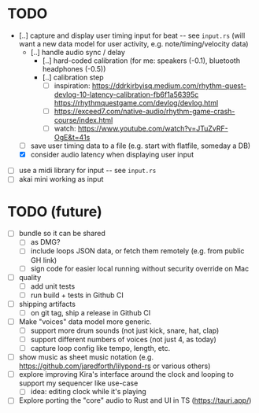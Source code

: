 # TODO

- [..] capture and display user timing input for beat -- see `input.rs` (will want a new data model for user activity, e.g. note/timing/velocity data)
  - [..] handle audio sync / delay
    - [..] hard-coded calibration (for me: speakers (-0.1), bluetooth headphones (-0.5))
    - [..] calibration step
      - [ ] inspiration: https://ddrkirbyisq.medium.com/rhythm-quest-devlog-10-latency-calibration-fb6f1a56395c
        https://rhythmquestgame.com/devlog/devlog.html
      - [ ] https://exceed7.com/native-audio/rhythm-game-crash-course/index.html
      - [ ] watch: https://www.youtube.com/watch?v=JTuZvRF-OgE&t=41s
  - [ ] save user timing data to a file (e.g. start with flatfile, someday a DB)
  - [x] consider audio latency when displaying user input
- [ ] use a midi library for input -- see `input.rs`
- [ ] akai mini working as input

# TODO (future)

- [ ] bundle so it can be shared
  - [ ] as DMG?
  - [ ] include loops JSON data, or fetch them remotely (e.g. from public GH link)
  - [ ] sign code for easier local running without security override on Mac
- [ ] quality
  - [ ] add unit tests
  - [ ] run build + tests in Github CI
- [ ] shipping artifacts
  - [ ] on git tag, ship a release in Github CI
- [ ] Make "voices" data model more generic.
  - [ ] support more drum sounds (not just kick, snare, hat, clap)
  - [ ] support different numbers of voices (not just 4, as today)
  - [ ] capture loop config like tempo, length, etc.
- [ ] show music as sheet music notation (e.g. https://github.com/jaredforth/lilypond-rs or various others)
- [ ] explore improving Kira's interface around the clock and looping to support my sequencer like use-case
  - [ ] idea: editing clock while it's playing
- [ ] Explore porting the "core" audio to Rust and UI in TS (https://tauri.app/)
